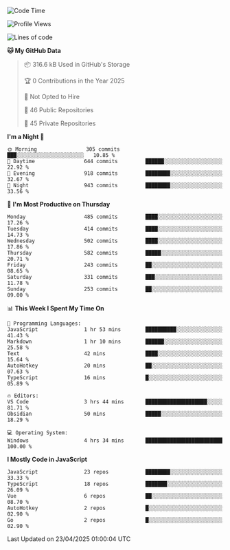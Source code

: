 <!--START_SECTION:waka-->
![Code Time](http://img.shields.io/badge/Code%20Time-941%20hrs%2018%20mins-blue)

![Profile Views](http://img.shields.io/badge/Profile%20Views-0-blue)

![Lines of code](https://img.shields.io/badge/From%20Hello%20World%20I%27ve%20Written-1.1%20million%20lines%20of%20code-blue)

**🐱 My GitHub Data** 

> 📦 316.6 kB Used in GitHub's Storage 
 > 
> 🏆 0 Contributions in the Year 2025
 > 
> 🚫 Not Opted to Hire
 > 
> 📜 46 Public Repositories 
 > 
> 🔑 45 Private Repositories 
 > 
**I'm a Night 🦉** 

```text
🌞 Morning                305 commits         ███░░░░░░░░░░░░░░░░░░░░░░   10.85 % 
🌆 Daytime                644 commits         ██████░░░░░░░░░░░░░░░░░░░   22.92 % 
🌃 Evening                918 commits         ████████░░░░░░░░░░░░░░░░░   32.67 % 
🌙 Night                  943 commits         ████████░░░░░░░░░░░░░░░░░   33.56 % 
```
📅 **I'm Most Productive on Thursday** 

```text
Monday                   485 commits         ████░░░░░░░░░░░░░░░░░░░░░   17.26 % 
Tuesday                  414 commits         ████░░░░░░░░░░░░░░░░░░░░░   14.73 % 
Wednesday                502 commits         ████░░░░░░░░░░░░░░░░░░░░░   17.86 % 
Thursday                 582 commits         █████░░░░░░░░░░░░░░░░░░░░   20.71 % 
Friday                   243 commits         ██░░░░░░░░░░░░░░░░░░░░░░░   08.65 % 
Saturday                 331 commits         ███░░░░░░░░░░░░░░░░░░░░░░   11.78 % 
Sunday                   253 commits         ██░░░░░░░░░░░░░░░░░░░░░░░   09.00 % 
```


📊 **This Week I Spent My Time On** 

```text
💬 Programming Languages: 
JavaScript               1 hr 53 mins        ██████████░░░░░░░░░░░░░░░   41.43 % 
Markdown                 1 hr 10 mins        ██████░░░░░░░░░░░░░░░░░░░   25.58 % 
Text                     42 mins             ████░░░░░░░░░░░░░░░░░░░░░   15.64 % 
AutoHotkey               20 mins             ██░░░░░░░░░░░░░░░░░░░░░░░   07.63 % 
TypeScript               16 mins             █░░░░░░░░░░░░░░░░░░░░░░░░   05.89 % 

🔥 Editors: 
VS Code                  3 hrs 44 mins       ████████████████████░░░░░   81.71 % 
Obsidian                 50 mins             █████░░░░░░░░░░░░░░░░░░░░   18.29 % 

💻 Operating System: 
Windows                  4 hrs 34 mins       █████████████████████████   100.00 % 
```

**I Mostly Code in JavaScript** 

```text
JavaScript               23 repos            ████████░░░░░░░░░░░░░░░░░   33.33 % 
TypeScript               18 repos            ███████░░░░░░░░░░░░░░░░░░   26.09 % 
Vue                      6 repos             ██░░░░░░░░░░░░░░░░░░░░░░░   08.70 % 
AutoHotkey               2 repos             █░░░░░░░░░░░░░░░░░░░░░░░░   02.90 % 
Go                       2 repos             █░░░░░░░░░░░░░░░░░░░░░░░░   02.90 % 
```




 Last Updated on 23/04/2025 01:00:04 UTC
<!--END_SECTION:waka-->
